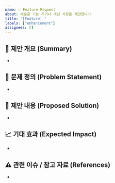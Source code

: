 ```yaml
---
name: 💡 Feature Request
about: 새로운 기능 추가나 개선 사항을 제안합니다.
title: "[Feature] "
labels: ["enhancement"]
assignees: []
---
```


## 🚀 제안 개요 (Summary)
<!-- 어떤 기능을 제안하고 싶은지 한 줄 요약으로 작성해주세요. -->
- 

## 🎯 문제 정의 (Problem Statement)
<!-- 해결하고자 하는 불편함, 문제, 부족한 점을 구체적으로 작성해주세요. -->
- 

## 🧩 제안 내용 (Proposed Solution)
<!-- 어떤 방식으로 문제를 해결하고 싶은지 구체적으로 설명해주세요. -->
- 

## 📈 기대 효과 (Expected Impact)
<!-- 이 기능을 추가하면 얻을 수 있는 장점이나 효과를 작성해주세요. -->
- 

## ⚠️ 관련 이슈 / 참고 자료 (References)
<!-- 연관된 이슈나 참고할 자료, 링크가 있으면 작성해주세요. -->
- 
